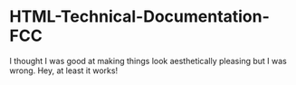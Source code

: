 # HTML-Technical-Documentation-FCC
I thought I was good at making things look aesthetically pleasing but I was wrong. Hey, at least it works!
